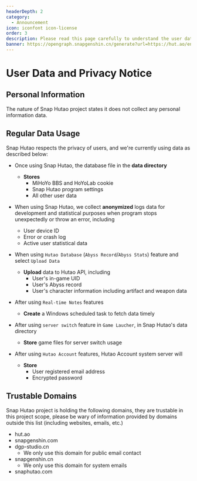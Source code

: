 ```yaml
---
headerDepth: 2
category:
  - Announcement
icon: iconfont icon-license
order: 3
description: Please read this page carefully to understand the user data handling and privacy rights for the Snap Hutao project.
banner: https://opengraph.snapgenshin.cn/generate?url=https://hut.ao/en/statements/privacy-notice.html
---
```


# User Data and Privacy Notice

## Personal Information

The nature of Snap Hutao project states it does not collect any personal information data.

## Regular Data Usage

Snap Hutao respects the privacy of users, and we're currently using data as described below:

- Once using Snap Hutao, the database file in the **data directory**

  - **Stores**
    - MiHoYo BBS and HoYoLab cookie
    - Snap Hutao program settings
    - All other user data

- When using Snap Hutao, we collect **anonymized** logs data for development and statistical purposes when program stops unexpectedly or throw an error, including

  - User device ID
  - Error or crash log
  - Active user statistical data

- When using `Hutao Database` (`Abyss Record`/`Abyss Stats`) feature and select `Upload Data`

  - **Upload** data to Hutao API, including
    - User's in-game UID
    - User's Abyss record
    - User's character information including artifact and weapon data

- After using `Real-time Notes` features

  - **Create** a Windows scheduled task to fetch data timely

- After using `server switch` feature in `Game Laucher`, in Snap Hutao's data directory

  - **Store** game files for server switch usage

- After using `Hutao Account` features, Hutao Account system server will
  - **Store**
    - User registered email address
    - Encrypted password

## Trustable Domains

Snap Hutao project is holding the following domains, they are trustable in this project scope, please be wary of
information provided by domains outside this list (including websites, emails, etc.)

- hut.ao
- snapgenshin.com
- dgp-studio.cn
  - We only use this domain for public email contact
- snapgenshin.cn
  - We only use this domain for system emails
- snaphutao.com
